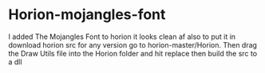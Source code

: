 # Horion-mojangles-font
I added The Mojangles Font to horion it looks clean af
also to put it in download horion src for any version go to horion-master/Horion. Then drag the Draw Utils file into the Horion folder and hit replace then build the src to a dll 
